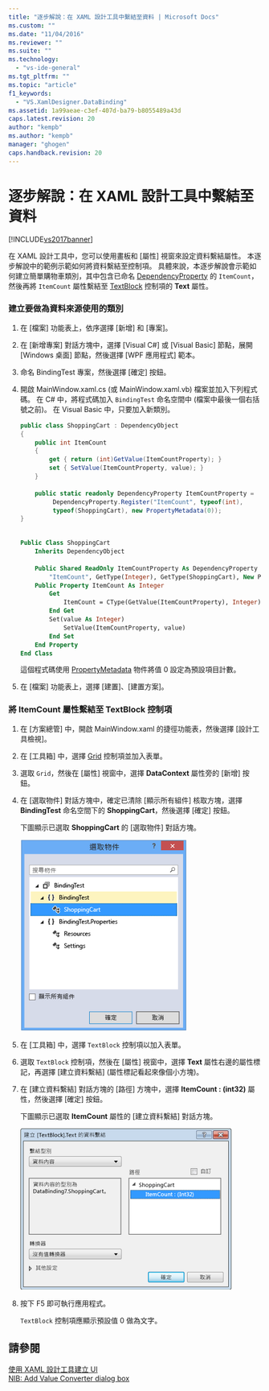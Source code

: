 ```yaml
---
title: "逐步解說：在 XAML 設計工具中繫結至資料 | Microsoft Docs"
ms.custom: ""
ms.date: "11/04/2016"
ms.reviewer: ""
ms.suite: ""
ms.technology: 
  - "vs-ide-general"
ms.tgt_pltfrm: ""
ms.topic: "article"
f1_keywords: 
  - "VS.XamlDesigner.DataBinding"
ms.assetid: 1a99aeae-c3ef-407d-ba79-b8055489a43d
caps.latest.revision: 20
author: "kempb"
ms.author: "kempb"
manager: "ghogen"
caps.handback.revision: 20
---
```

# 逐步解說：在 XAML 設計工具中繫結至資料
[!INCLUDE[vs2017banner](../code-quality/includes/vs2017banner.md)]

在 XAML 設計工具中，您可以使用畫板和 \[屬性\] 視窗來設定資料繫結屬性。  本逐步解說中的範例示範如何將資料繫結至控制項。  具體來說，本逐步解說會示範如何建立簡單購物車類別，其中包含已命名 [DependencyProperty](http://msdn.microsoft.com/library/windows/apps/windows.ui.xaml.dependencyproperty.aspx) 的 `ItemCount`，然後再將 `ItemCount` 屬性繫結至 [TextBlock](http://msdn.microsoft.com/library/windows/apps/windows.ui.xaml.controls.textblock.aspx) 控制項的 **Text** 屬性。  
  
### 建立要做為資料來源使用的類別  
  
1.  在 \[檔案\] 功能表上，依序選擇 \[新增\] 和 \[專案\]。  
  
2.  在 \[新增專案\] 對話方塊中，選擇 \[Visual C\#\] 或 \[Visual Basic\] 節點，展開 \[Windows 桌面\] 節點，然後選擇 \[WPF 應用程式\] 範本。  
  
3.  命名 BindingTest 專案，然後選擇 \[確定\] 按鈕。  
  
4.  開啟 MainWindow.xaml.cs \(或 MainWindow.xaml.vb\) 檔案並加入下列程式碼。  在 C\# 中，將程式碼加入 `BindingTest` 命名空間中 \(檔案中最後一個右括號之前\)。  在 Visual Basic 中，只要加入新類別。  
  
    ```c#  
    public class ShoppingCart : DependencyObject  
    {  
        public int ItemCount  
        {  
            get { return (int)GetValue(ItemCountProperty); }  
            set { SetValue(ItemCountProperty, value); }  
        }  
  
        public static readonly DependencyProperty ItemCountProperty =  
             DependencyProperty.Register("ItemCount", typeof(int),  
             typeof(ShoppingCart), new PropertyMetadata(0));  
    }  
  
    ```  
  
    ```vb  
    Public Class ShoppingCart  
        Inherits DependencyObject  
  
        Public Shared ReadOnly ItemCountProperty As DependencyProperty = DependencyProperty.Register(  
            "ItemCount", GetType(Integer), GetType(ShoppingCart), New PropertyMetadata(0))  
        Public Property ItemCount As Integer  
            Get  
                ItemCount = CType(GetValue(ItemCountProperty), Integer)  
            End Get  
            Set(value As Integer)  
                SetValue(ItemCountProperty, value)  
            End Set  
        End Property  
    End Class  
    ```  
  
     這個程式碼使用 [PropertyMetadata](http://msdn.microsoft.com/library/windows/apps/windows.ui.xaml.propertymetadata.aspx) 物件將值 0 設定為預設項目計數。  
  
5.  在 \[檔案\] 功能表上，選擇 \[建置\]、\[建置方案\]。  
  
### 將 ItemCount 屬性繫結至 TextBlock 控制項  
  
1.  在 \[方案總管\] 中，開啟 MainWindow.xaml 的捷徑功能表，然後選擇 \[設計工具檢視\]。  
  
2.  在 \[工具箱\] 中，選擇 [Grid](http://msdn.microsoft.com/library/windows/apps/windows.ui.xaml.controls.grid.aspx) 控制項並加入表單。  
  
3.  選取 `Grid`，然後在 \[屬性\] 視窗中，選擇 **DataContext** 屬性旁的 \[新增\] 按鈕。  
  
4.  在 \[選取物件\] 對話方塊中，確定已清除 \[顯示所有組件\] 核取方塊，選擇 **BindingTest** 命名空間下的 **ShoppingCart**，然後選擇 \[確定\] 按鈕。  
  
     下圖顯示已選取 **ShoppingCart** 的 \[選取物件\] 對話方塊。  
  
     ![&#91;選取物件&#93; 對話方塊](../designers/media/blendselectobject.PNG "BlendSelectObject")  
  
5.  在 \[工具箱\] 中，選擇 `TextBlock` 控制項以加入表單。  
  
6.  選取 `TextBlock` 控制項，然後在 \[屬性\] 視窗中，選擇 **Text** 屬性右邊的屬性標記，再選擇 \[建立資料繫結\]  \(屬性標記看起來像個小方塊\)。  
  
7.  在 \[建立資料繫結\] 對話方塊的 \[路徑\] 方塊中，選擇 **ItemCount : \(int32\)** 屬性，然後選擇 \[確定\] 按鈕。  
  
     下圖顯示已選取 **ItemCount** 屬性的 \[建立資料繫結\] 對話方塊。  
  
     ![&#91;建立資料繫結&#93; 對話方塊](../designers/media/xaml_create_data_binding.png "xaml\_create\_data\_binding")  
  
8.  按下 F5 即可執行應用程式。  
  
     `TextBlock` 控制項應顯示預設值 0 做為文字。  
  
## 請參閱  
 [使用 XAML 設計工具建立 UI](../designers/creating-a-ui-by-using-xaml-designer-in-visual-studio.md)   
 [NIB: Add Value Converter dialog box](http://msdn.microsoft.com/zh-tw/c5f3d110-a541-4b55-8bca-928f77778af8)